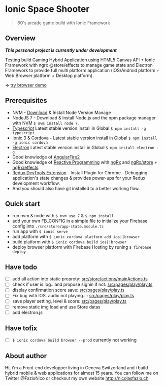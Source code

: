 # Ionic Space Shooter
<blockquote>80's arcade game build with Ionic Framework</blockquote>

## Overview
***This personal project is currently under development***

Testing build Gaming Hybrid Application using HTML5 Canvas API + Ionic Framework with ngrx @store/effects to manage game state and Electron Framework to provide full multi platform application (iOS/Android platform + Web Browser platform + Desktop platform).

=> [try browser demo](https://ionic-space-shooter.firebaseapp.com/#/home)

## Prerequisites
- NVM - [Download](https://github.com/creationix/nvm) & Install Node Version Manage
- NodeJS 7 - Download & Install Node.js and the npm package manager with NVM `$ nvm install node 7`.
- [Typescript](https://www.npmjs.com/package/typescript) Latest stable version install in Global `$ npm install -g typescript`
- [Ionic 3](https://ionicframework.com/) & [Cordova](https://cordova.apache.org/) - Latest stable version install in Global `$ npm install -g ionic cordova`
- [Electron](https://electron.atom.io/) Latest stable version install in Global `$ npm install electron -g`
- Good knowledge of [AngularFire2](https://github.com/angular/angularfire2)
- Good knowledge of [Reactive Programming](http://reactivex.io/) with [ngRx](https://github.com/ngrx) and [ngRx/store](https://github.com/ngrx/store) + [ngRx/effects](https://github.com/ngrx/effects)
- [Redux DevTools Extension](http://extension.remotedev.io/) - Install Plugin for Chrome - Debugging application's state changes & provides power-ups for your Redux development workflow.
- And you should also have git installed to a better working flow.


## Quick start
- run nvm & node with `$ nvm use 7` & `$ npm install`
- add your own FB_CONFIG in a simple file to initialize your Firebase config into `./src/store/app-state.module.ts`
- run app with `$ ionic serve`
- add platform with `$ ionic cordova platform add ios||browser`
- build platform with `$ ionic cordova build ios||browser`
- deploy browser platform with Firebase Hosting by runing `$ firebase deploy`

## Have todo
- [ ] add all action into static proprety: [src/store/actions/mainActions.ts](src/store/actions/mainActions.ts)
- [ ] check if user is log.. and propose signin if not: [src/pages/play/play.ts](src/pages/play/play.ts)
- [ ] display confirmation score save: [src/pages/play/play.ts](src/pages/play/play.ts)
- [ ] Fix bug with IOS. audio not playing.. : [src/pages/play/play.ts](src/pages/play/play.ts)
- [ ] save player setting, level & score: [src/pages/play/play.ts](src/pages/play/play.ts)
- [ ] remove static img load and use Store datas
- [ ] add electron.js

## Have tofix
- [ ] `$ ionic cordova build browser --prod` currently not working

## About author
Hi, i'm a Front-end developper living in Geneva Switzerland and i build hybrid mobile & web applications for almost 15 years. You can follow me on Twitter @FazioNico or checkout my own website http://nicolasfazio.ch
